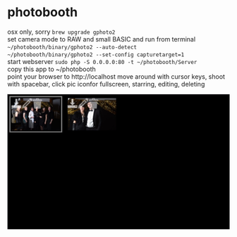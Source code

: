 # photobooth

osx only, sorry
`brew upgrade gphoto2`  
set camera mode to RAW and small BASIC and run from terminal
`~/photobooth/binary/gphoto2 --auto-detect`  
`~/photobooth/binary/gphoto2 --set-config capturetarget=1`  
start webserver
`sudo php -S 0.0.0.0:80 -t ~/photobooth/Server`  
copy this app to ~/photobooth  
point your browser to http://localhost
move around with cursor keys, shoot with spacebar, click pic iconfor fullscreen, starring, editing, deleting

![screenshot](screenshot.jpg "overview. ...")

